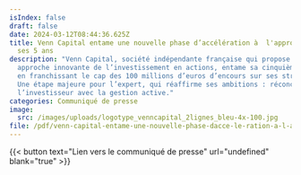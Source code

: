 ```yaml
---
isIndex: false
draft: false
date: 2024-03-12T08:44:36.625Z
title: Venn Capital entame une nouvelle phase d’accélération à  l'approche de
  ses 5 ans
description: "Venn Capital, société indépendante française qui propose une
  approche innovante de l’investissement en actions, entame sa cinquième année
  en franchissant le cap des 100 millions d’euros d’encours sur ses stratégies.
  Une étape majeure pour l’expert, qui réaffirme ses ambitions : réconcilier
  l’investisseur avec la gestion active."
categories: Communiqué de presse
image:
  src: /images/uploads/logotype_venncapital_2lignes_bleu-4x-100.jpg
file: /pdf/venn-capital-entame-une-nouvelle-phase-dacce-le-ration-a-l-approche-de-ses-5-ans.pdf
---
```

{{< button text="Lien vers le communiqué de presse" url="undefined" blank="true" >}}